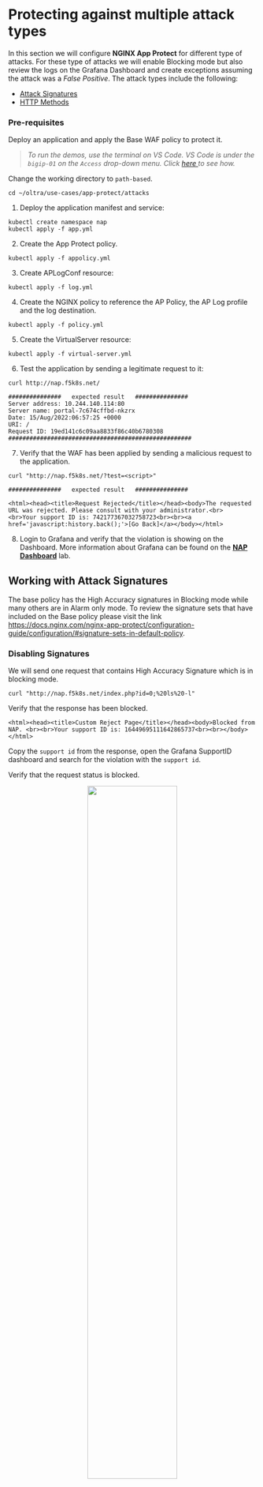 # Protecting against multiple attack types

In this section we will configure **NGINX App Protect** for different type of attacks. For these type of attacks we will enable Blocking mode but also review the logs on the Grafana Dashboard and create exceptions assuming the attack was a *False Positive*. The attack types include the following:

- [Attack Signatures](#working-with-attack-signatures)
- [HTTP Methods](#working-with-http-methods)


### Pre-requisites
Deploy an application and apply the Base WAF policy to protect it. 

> *To run the demos, use the terminal on VS Code. VS Code is under the `bigip-01` on the `Access` drop-down menu. Click <a href="https://raw.githubusercontent.com/F5EMEA/oltra/main/vscode.png"> here </a> to see how.*

Change the working directory to `path-based`.
```
cd ~/oltra/use-cases/app-protect/attacks
```

1. Deploy the application manifest and service:
  ```
  kubectl create namespace nap
  kubectl apply -f app.yml
  ```

2. Create the App Protect policy.
  ```
  kubectl apply -f appolicy.yml
  ```
3. Create APLogConf resource:
  ```
  kubectl apply -f log.yml
  ```
4. Create the NGINX policy to reference the AP Policy, the AP Log profile and the log destination.
  ```
  kubectl apply -f policy.yml
  ```
5. Create the VirtualServer resource:
  ```
  kubectl apply -f virtual-server.yml
  ```

6. Test the application by sending a legitimate request to it:
  ```
  curl http://nap.f5k8s.net/

  ###############   expected result   ###############
  Server address: 10.244.140.114:80
  Server name: portal-7c674cffbd-nkzrx
  Date: 15/Aug/2022:06:57:25 +0000
  URI: /
  Request ID: 19ed141c6c09aa8833f86c40b6780308
  ####################################################
  ```

7. Verify that the WAF has been applied by sending a malicious request to the application. 
  ```
  curl "http://nap.f5k8s.net/?test=<script>"

  ###############   expected result   ###############

  <html><head><title>Request Rejected</title></head><body>The requested URL was rejected. Please consult with your administrator.<br>
  <br>Your support ID is: 742177367032758723<br><br><a href='javascript:history.back();'>[Go Back]</a></body></html>
  ```

8. Login to Grafana and verify that the violation is showing on the Dashboard. More information about Grafana can be found on the [**NAP Dashboard**](https://github.com/F5EMEA/oltra/tree/main/use-cases/app-protect/monitoring) lab.


## Working with Attack Signatures
The base policy has the High Accuracy signatures in Blocking mode while many others are in Alarm only mode. 
To review the signature sets that have included on the Base policy please visit the link https://docs.nginx.com/nginx-app-protect/configuration-guide/configuration/#signature-sets-in-default-policy.

### Disabling Signatures
We will send one request that contains High Accuracy Signature which is in blocking mode.
```
curl "http://nap.f5k8s.net/index.php?id=0;%20ls%20-l"
```

Verify that the response has been blocked.
```
<html><head><title>Custom Reject Page</title></head><body>Blocked from NAP. <br><br>Your support ID is: 16449695111642865737<br><br></body></html>
```

Copy the `support id` from the response, open the Grafana SupportID dashboard and search for the violation with the `support id`.

Verify that the request status is blocked.

<p align="center">
  <img src="images/support-id.png" style="width:60%">
</p>

To relax the specific signatures (assuming they are false positive), replace the APPolicy manifest with the new one below that has the 2 triggered signatures disabled. 
Run the following command to modify the APPolicy.
```
cat <<EOF | kubectl apply -f -
apiVersion: appprotect.f5.com/v1beta1
kind: APPolicy
metadata:
  name: nap-demo
  namespace: nap
spec:
  policy:
    applicationLanguage: utf-8
    enforcementMode: blocking
    name: nap-demo
    template:
      name: POLICY_TEMPLATE_NGINX_BASE
    signatures:
    - signatureId: 200003041
      enabled: false
    - signatureId: 200003913
      enabled: false      
EOF
```

Wait few seconds (5-10 sec) and then run the same request and verify that the transaction is not getting blocked.
```
curl "http://nap.f5k8s.net/index.php?id=0;%20ls%20-l"
```

### Enabling Signatures
We will try now to trigger a Medium accuracy signature (phpinfo.php) that has been configured, as per the base policy, to be in Alarm mode. 

```
curl "http://nap.f5k8s.net/phpinfo.php"
```

The transaction should be successfull and should not get blocked from NGINX App Protect.

Open the Grafana Main dashboard and look at the URL list. You should see a URL `phpinfo.php`.
Filter on this URL and verify that the transaction was **Alerted** but not **Blocked**.

Now let's change the configuration by enabling this particular signature. This can be achieved by creating a custom signature-set and adding this particular signature.
Run the following command to modify the APPolicy.
```
cat <<EOF | kubectl apply -f -
apiVersion: appprotect.f5.com/v1beta1
kind: APPolicy
metadata:
  name: nap-demo
  namespace: nap
spec:
  policy:
    applicationLanguage: utf-8
    enforcementMode: blocking
    name: nap-demo
    template:
      name: POLICY_TEMPLATE_NGINX_BASE
    signature-sets:
      - name: Custom-picked-signatures
        block: true
        alarm: true
        signatureSet:
          signatures:
            - signatureId: 200010015
EOF
```

Wait few seconds (5-10 sec) and then execute the same transaction again. We expect that the transaction will be blocked by **NGINX App Protect**.
```
curl "http://nap.f5k8s.net/phpinfo.php"
```

Now let's change the configuration by enabling all Medium accuracy signatures.
Run the following command to modify the APPolicy.
```
cat <<EOF | kubectl apply -f -
apiVersion: appprotect.f5.com/v1beta1
kind: APPolicy
metadata:
  name: nap-demo
  namespace: nap
spec:
  policy:
    applicationLanguage: utf-8
    enforcementMode: blocking
    name: nap-demo
    template:
      name: POLICY_TEMPLATE_NGINX_BASE
    signature-sets:
    - name: "Medium Accuracy Signatures"
      block: true
      alarm: true
EOF
```

Execute the same transaction again and we expect that the transaction will be again blocked by **NGINX App Protect** since all Medium accuracy signatures are now in blocking mode.
```
curl "http://nap.f5k8s.net/phpinfo.php"
```


## Working with HTTP Methods
`Illegal Methods` are configured by default to be only in Alarm mode. The base policy also includes a pre-defined list of `allowed` HTTP Methods. These are GET, HEAD, POST, PUT, PATCH, DELETE and OPTIONS.

Now lets try to access the application with an HTTP method that is not defined on the above list (LINK). 
```
curl -X LINK "http://nap.f5k8s.net"
```
Since the violation is on Alarm only mode, the expected result is
```
Server address: 10.244.196.173:80
Server name: webapp-59c68cd89b-cfqkj
Date: 01/Nov/2022:05:42:31 +0000
URI: /
Request ID: bb48eb820a90abb0ebfd4745479d93de
```

Altough the transaction was successfull since NAP is configured with `Alarm` set as true, then the transaction has been logged by NAP. 

Open the Grafana Main dashboard and look at the last transactions. You should see the `LINK` method.
Click on the SupportID of this transaction and review the details. Verify that the transaction was **Alerted** but not **Blocked**.

Now lets change the NAP configuration to block `Illegal Methods` violation.
Run the following command to modify the APPolicy.

```
cat <<EOF | kubectl apply -f -
apiVersion: appprotect.f5.com/v1beta1
kind: APPolicy
metadata:
  name: nap-demo
  namespace: nap
spec:
  policy:
    applicationLanguage: utf-8
    enforcementMode: blocking
    name: nap-demo
    template:
      name: POLICY_TEMPLATE_NGINX_BASE
    blocking-settings:
      violations:
      - name: VIOL_METHOD
        alarm: true
        block: true
EOF
```

Run the `curl` command again and verify that the transaction is getting blocked.

```
<html><head><title>Custom Reject Page</title></head><body>Blocked from NAP. <br><br>Your support ID is: 16449695111642865737<br><br></body></html>
```
